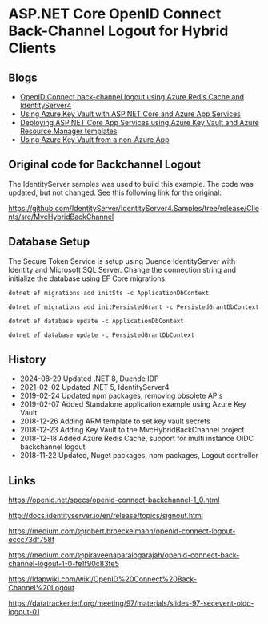# ASP.NET Core OpenID Connect Back-Channel Logout for Hybrid Clients

## Blogs

- [OpenID Connect back-channel logout using Azure Redis Cache and IdentityServer4](https://damienbod.com/2018/12/18/openid-connect-back-channel-logout-using-azure-redis-cache-and-identityserver4/)
- [Using Azure Key Vault with ASP.NET Core and Azure App Services](https://damienbod.com/2018/12/23/using-azure-key-vault-with-asp-net-core-and-azure-app-services/)
- [Deploying ASP.NET Core App Services using Azure Key Vault and Azure Resource Manager templates](https://damienbod.com/2019/01/07/deploying-asp-net-core-app-services-using-azure-key-vault-and-azure-resource-manager-templates/)
- [Using Azure Key Vault from a non-Azure App](https://damienbod.com/2019/02/07/using-azure-key-vault-from-an-non-azure-app/)

## Original code for Backchannel Logout

The IdentityServer samples was used to build this example. The code was updated, but not changed. See this following link for the original:

https://github.com/IdentityServer/IdentityServer4.Samples/tree/release/Clients/src/MvcHybridBackChannel

## Database Setup

The Secure Token Service is setup using Duende IdentityServer with Identity and Microsoft SQL Server. Change the connection string and initialize the database using EF Core migrations. 

```
dotnet ef migrations add initSts -c ApplicationDbContext

dotnet ef migrations add initPersistedGrant -c PersistedGrantDbContext

dotnet ef database update -c ApplicationDbContext

dotnet ef database update -c PersistedGrantDbContext
```

## History

- 2024-08-29 Updated .NET 8, Duende IDP
- 2021-02-02 Updated .NET 5, IdentityServer4
- 2019-02-24 Updated npm packages, removing obsolete APIs
- 2019-02-07 Added Standalone application example using Azure Key Vault
- 2018-12-26 Adding ARM template to set key vault secrets
- 2018-12-23 Adding Key Vault to the MvcHybridBackChannel project
- 2018-12-18 Added Azure Redis Cache, support for multi instance OIDC backchannel logout
- 2018-11-22 Updated, Nuget packages, npm packages, Logout controller

## Links

https://openid.net/specs/openid-connect-backchannel-1_0.html

http://docs.identityserver.io/en/release/topics/signout.html

https://medium.com/@robert.broeckelmann/openid-connect-logout-eccc73df758f

https://medium.com/@piraveenaparalogarajah/openid-connect-back-channel-logout-1-0-fe1f90c83fe5

https://ldapwiki.com/wiki/OpenID%20Connect%20Back-Channel%20Logout

https://datatracker.ietf.org/meeting/97/materials/slides-97-secevent-oidc-logout-01
